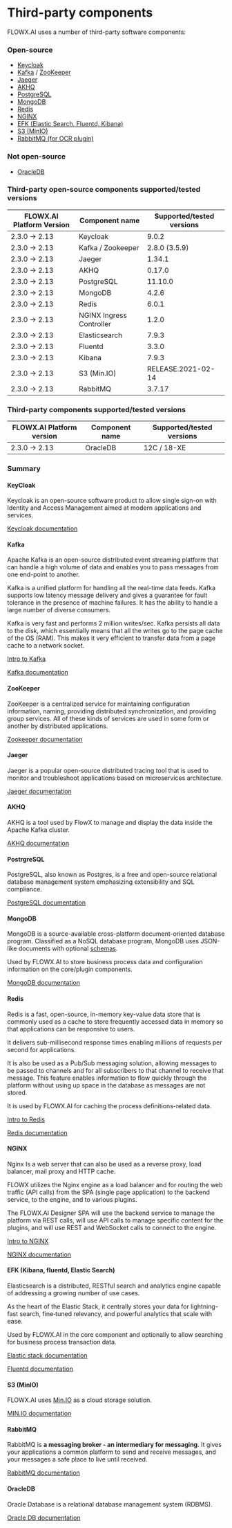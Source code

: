 # Third-party components

FLOWX.AI uses a number of third-party software components:

### Open-source

* [Keycloak](third-party-components.md#keycloak)
* [Kafka](third-party-components.md#kafka) / [ZooKeeper](third-party-components.md#zookeeper)
* [Jaeger](third-party-components.md#jaeger)
* [AKHQ](third-party-components.md#akhq)
* [PostgreSQL](third-party-components.md#postrgresql)
* [MongoDB](third-party-components.md#mongodb)
* [Redis](third-party-components.md#redis)
* [NGINX](third-party-components.md#nginx)
* [EFK (Elastic Search, Fluentd, Kibana)](third-party-components.md#efk-kibana-fluentd-elastic-search)
* [S3 (MinIO)](third-party-components.md#s3-minio)
* [RabbitMQ (for OCR plugin)](third-party-components.md#rabbitmq)

### Not open-source

* [OracleDB](third-party-components.md#oracledb)

### Third-party open-source components supported/tested versions

| FLOWX.AI Platform Version | Component name           | Supported/tested versions |
| ------------------------- | ------------------------ | ------------------------- |
| 2.3.0 → 2.13              | Keycloak                 | 9.0.2                     |
| 2.3.0 → 2.13              | Kafka / Zookeeper        | 2.8.0 (3.5.9)             |
| 2.3.0 → 2.13              | Jaeger                   | 1.34.1                    |
| 2.3.0 → 2.13              | AKHQ                     | 0.17.0                    |
| 2.3.0 → 2.13              | PostgreSQL               | 11.10.0                   |
| 2.3.0 → 2.13              | MongoDB                  | 4.2.6                     |
| 2.3.0 → 2.13              | Redis                    | 6.0.1                     |
| 2.3.0 → 2.13              | NGINX Ingress Controller | 1.2.0                     |
| 2.3.0 → 2.13              | Elasticsearch            | 7.9.3                     |
| 2.3.0 → 2.13              | Fluentd                  | 3.3.0                     |
| 2.3.0 → 2.13              | Kibana                   | 7.9.3                     |
| 2.3.0 → 2.13              | S3 (Min.IO)              | RELEASE.2021-02-14        |
| 2.3.0 → 2.13              | RabbitMQ                 | 3.7.17                    |

### Third-party components supported/tested versions

| FLOWX.AI Platform version | Component name | Supported/tested versions |
| ------------------------- | -------------- | ------------------------- |
| 2.3.0 → 2.13              | OracleDB       | 12C / 18-XE               |

### Summary

#### KeyCloak

Keycloak is an open-source software product to allow single sign-on with Identity and Access Management aimed at modern applications and services.

[Keycloak documentation](https://www.keycloak.org/documentation)

#### **Kafka**

Apache Kafka is an open-source distributed event streaming platform that can handle a high volume of data and enables you to pass messages from one end-point to another.

Kafka is a unified platform for handling all the real-time data feeds. Kafka supports low latency message delivery and gives a guarantee for fault tolerance in the presence of machine failures. It has the ability to handle a large number of diverse consumers.

Kafka is very fast and performs 2 million writes/sec. Kafka persists all data to the disk, which essentially means that all the writes go to the page cache of the OS (RAM). This makes it very efficient to transfer data from a page cache to a network socket.

[Intro to Kafka](../platform-overview/frameworks-and-standards/event-driven-architecture-frameworks/intro-to-kafka-concepts.md)

[Kafka documentation](https://kafka.apache.org/documentation/)

#### ZooKeeper

ZooKeeper is a centralized service for maintaining configuration information, naming, providing distributed synchronization, and providing group services. All of these kinds of services are used in some form or another by distributed applications.

[Zookeeper documentation](https://zookeeper.apache.org/documentation.html)

#### Jaeger

Jaeger is a popular open-source distributed tracing tool that is used to monitor and troubleshoot applications based on microservices architecture.

[Jaeger documentation](https://www.jaegertracing.io/docs/1.36/)

#### AKHQ

AKHQ is a tool used by FlowX to manage and display the data inside the Apache Kafka cluster.

[AKHQ documentation](https://akhq.io/docs/#installation)

#### PostrgreSQL

PostgreSQL, also known as Postgres, is a free and open-source relational database management system emphasizing extensibility and SQL compliance.

[PostgreSQL documentation](https://www.postgresql.org/docs/)

#### MongoDB

MongoDB is a source-available cross-platform document-oriented database program. Classified as a NoSQL database program, MongoDB uses JSON-like documents with optional [schemas](https://en.wikipedia.org/wiki/Database\_schema).

Used by FLOWX.AI to store business process data and configuration information on the core/plugin components.

[MongoDB documentation](https://www.mongodb.com/docs/)

#### Redis

Redis is a fast, open-source, in-memory key-value data store that is commonly used as a cache to store frequently accessed data in memory so that applications can be responsive to users.

It delivers sub-millisecond response times enabling millions of requests per second for applications.

It is also be used as a Pub/Sub messaging solution, allowing messages to be passed to channels and for all subscribers to that channel to receive that message. This feature enables information to flow quickly through the platform without using up space in the database as messages are not stored.

It is used by FLOWX.AI for caching the process definitions-related data.


[Intro to Redis](../platform-overview/frameworks-and-standards/event-driven-architecture-frameworks/intro-to-redis.md)


[Redis documentation](https://redis.io/docs/)

#### NGINX

Nginx Is a web server that can also be used as a reverse proxy, load balancer, mail proxy and HTTP cache.

FLOWX utilizes the Nginx engine as a load balancer and for routing the web traffic (API calls) from the SPA (single page application) to the backend service, to the engine, and to various plugins.

The FLOWX.AI Designer SPA will use the backend service to manage the platform via REST calls, will use API calls to manage specific content for the plugins, and will use REST and WebSocket calls to connect to the engine.


[Intro to NGINX](../platform-overview/frameworks-and-standards/event-driven-architecture-frameworks/intro-to-nginx.md)


[NGINX documentation](https://nginx.org/en/docs/)

#### EFK (Kibana, fluentd, Elastic Search)

Elasticsearch is a distributed, RESTful search and analytics engine capable of addressing a growing number of use cases.

As the heart of the Elastic Stack, it centrally stores your data for lightning-fast search, fine‑tuned relevancy, and powerful analytics that scale with ease.

Used by FLOWX.AI in the core component and optionally to allow searching for business process transaction data.

[Elastic stack documentation](https://www.elastic.co/elastic-stack/)

[Fluentd documentation](https://docs.fluentd.org/)

#### S3 (MinIO)

FLOWX.AI uses [Min.IO](http://min.io/) as a cloud storage solution.

[MIN.IO documentation](https://min.io/)

#### RabbitMQ

RabbitMQ is **a messaging broker - an intermediary for messaging**. It gives your applications a common platform to send and receive messages, and your messages a safe place to live until received.

[RabbitMQ documentation](https://www.rabbitmq.com/documentation.html)

#### OracleDB

Oracle Database is a relational database management system (RDBMS).

[Oracle DB documentation](https://www.oracle.com/database/technologies/)